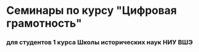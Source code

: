 # Семинары по курсу "Цифровая грамотность"

### для студентов 1 курса Школы исторических наук НИУ ВШЭ



